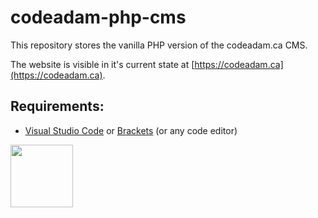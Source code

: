 # codeadam-php-cms

This repository stores the vanilla PHP version of the codeadam.ca CMS.

The website is visible in it's current state at [https://codeadam.ca](https://codeadam.ca).

## Requirements:

* [Visual Studio Code](https://code.visualstudio.com/) or [Brackets](http://brackets.io/) (or any code editor)

<a href="https://codeadam.ca">
<img src="https://codeadam.ca/images/code-block.png" width="100">
</a>
